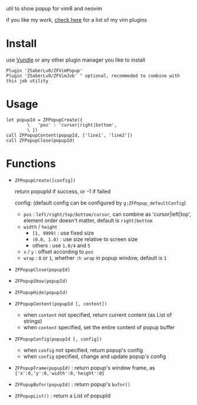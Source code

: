 
util to show popup for vim8 and neovim

if you like my work, [check here](https://github.com/ZSaberLv0?utf8=%E2%9C%93&tab=repositories&q=ZFVim) for a list of my vim plugins


# Install

use [Vundle](https://github.com/VundleVim/Vundle.vim) or any other plugin manager you like to install

```
Plugin 'ZSaberLv0/ZFVimPopup'
Plugin 'ZSaberLv0/ZFVimJob' " optional, recommeded to combine with this job utility
```

# Usage

```
let popupId = ZFPopupCreate({
        \   'pos' : 'cursor|right|bottom',
        \ })
call ZFPopupContent(popupId, ['line1', 'line2'])
call ZFPopupClose(popupId)
```

# Functions

* `ZFPopupCreate([config])`

    return popupId if success, or -1 if failed

    config: (default config can be configured by `g:ZFPopup_defaultConfig`)

    * `pos` : `left/right/top/bottom/cursor`,
        can combine as 'cursor|left|top',
        element order doesn't matter,
        default is `right|bottom`
    * `width` / `height`
        * `[1, 9999)` : use fixed size
        * `(0.0, 1.0)` : use size relative to screen size
        * others : use `1.0/4` and `5`
    * `x` / `y` : offset according to `pos`
    * `wrap` : `0` or `1`, whether `:h wrap` in popup window,
        default is `1`

* `ZFPopupClose(popupId)`
* `ZFPopupShow(popupId)`
* `ZFPopupHide(popupId)`
* `ZFPopupContent(popupId [, content])`
    * when `content` not specified, return current content (as List of strings)
    * when `content` specified, set the entire content of popup buffer
* `ZFPopupConfig(popupId [, config])`
    * when `config` not specified, return popup's config
    * when `config` specified, change and update popup's config
* `ZFPopupFrame(popupId)` : return popup's window frame, as `{'x':0,'y':0,'width':0,'height':0}`
* `ZFPopupBufnr(popupId)` : return popup's `bufnr()`
* `ZFPopupList()` : return a List of popupId

